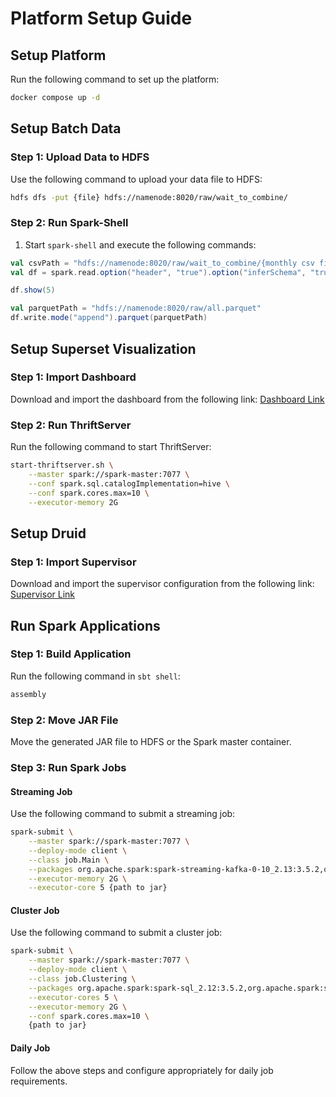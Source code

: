 # Platform Setup Guide

## Setup Platform
Run the following command to set up the platform:
```bash
docker compose up -d
```

## Setup Batch Data

### Step 1: Upload Data to HDFS
Use the following command to upload your data file to HDFS:
```bash
hdfs dfs -put {file} hdfs://namenode:8020/raw/wait_to_combine/
```

### Step 2: Run Spark-Shell
1. Start `spark-shell` and execute the following commands:

```scala
val csvPath = "hdfs://namenode:8020/raw/wait_to_combine/{monthly csv file}"
val df = spark.read.option("header", "true").option("inferSchema", "true").csv(csvPath)

df.show(5)

val parquetPath = "hdfs://namenode:8020/raw/all.parquet"
df.write.mode("append").parquet(parquetPath)
```

## Setup Superset Visualization

### Step 1: Import Dashboard
Download and import the dashboard from the following link:
[Dashboard Link](https://drive.google.com/drive/u/0/folders/1meYCbYKMbTmV2aIoOXX8a4JP5MGTrnEa)

### Step 2: Run ThriftServer
Run the following command to start ThriftServer:
```bash
start-thriftserver.sh \
    --master spark://spark-master:7077 \
    --conf spark.sql.catalogImplementation=hive \
    --conf spark.cores.max=10 \
    --executor-memory 2G
```

## Setup Druid

### Step 1: Import Supervisor
Download and import the supervisor configuration from the following link:
[Supervisor Link](https://drive.google.com/drive/u/0/folders/1meYCbYKMbTmV2aIoOXX8a4JP5MGTrnEa)

## Run Spark Applications

### Step 1: Build Application
Run the following command in `sbt shell`:
```bash
assembly
```

### Step 2: Move JAR File
Move the generated JAR file to HDFS or the Spark master container.

### Step 3: Run Spark Jobs
#### Streaming Job
Use the following command to submit a streaming job:
```bash
spark-submit \
    --master spark://spark-master:7077 \
    --deploy-mode client \
    --class job.Main \
    --packages org.apache.spark:spark-streaming-kafka-0-10_2.13:3.5.2,org.apache.kafka:kafka-clients:3.5.2 \
    --executor-memory 2G \
    --executor-core 5 {path to jar}
```

#### Cluster Job
Use the following command to submit a cluster job:
```bash
spark-submit \
    --master spark://spark-master:7077 \
    --deploy-mode client \
    --class job.Clustering \
    --packages org.apache.spark:spark-sql_2.12:3.5.2,org.apache.spark:spark-mllib_2.12:3.5.2 \
    --executor-cores 5 \
    --executor-memory 2G \
    --conf spark.cores.max=10 \
    {path to jar}
```

#### Daily Job
Follow the above steps and configure appropriately for daily job requirements.
